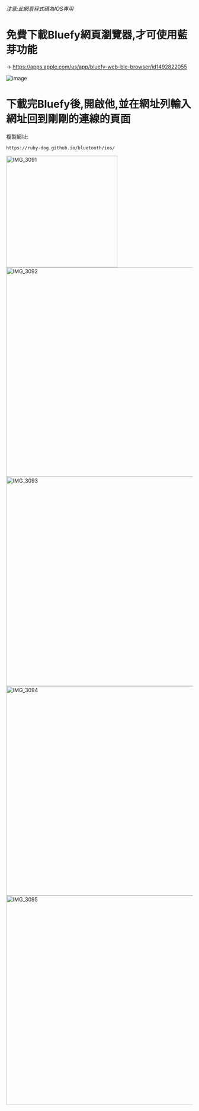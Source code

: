 _注意:此網頁程式碼為IOS專用_  
# 免費下載Bluefy網頁瀏覽器,才可使用藍芽功能  
-> https://apps.apple.com/us/app/bluefy-web-ble-browser/id1492822055  

![image](https://user-images.githubusercontent.com/65643745/117810094-91242800-b291-11eb-9707-988fd8681ab6.png)

# 下載完Bluefy後,開啟他,並在網址列輸入網址回到剛剛的連線的頁面
  
複製網址:
```
https://ruby-dog.github.io/bluetooth/ios/
```
<img width="300" alt="IMG_3091" src="https://user-images.githubusercontent.com/65643745/117819235-eebd7200-b29b-11eb-80ca-5f805277ecbe.PNG">
<img width="563" alt="IMG_3092" src="https://user-images.githubusercontent.com/65643745/117819264-f715ad00-b29b-11eb-8180-295b0f5fae47.PNG">
<img width="563" alt="IMG_3093" src="https://user-images.githubusercontent.com/65643745/117819308-009f1500-b29c-11eb-9f67-8cea421dc75d.PNG">
<img width="563" alt="IMG_3094" src="https://user-images.githubusercontent.com/65643745/117819320-03016f00-b29c-11eb-8135-e76bc038cc30.PNG">
<img width="563" alt="IMG_3095" src="https://user-images.githubusercontent.com/65643745/117819329-04cb3280-b29c-11eb-84a2-9294ea7ed004.PNG">
